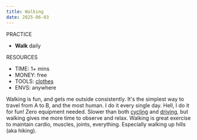 ```yaml
---
title: Walking
date: 2025-06-03
---
```

PRACTICE
- **Walk** daily

RESOURCES
- TIME: 1+ mins
- MONEY: free
- TOOLS: [clothes](/clothes)
- ENVS: anywhere

Walking is fun, and gets me outside consistently. It's the simplest way to travel from A to B, and the most human. I do it every single day. Hell, I do it for fun! Zero equipment needed. Slower than both [cycling](/cycling) and [driving](/driving), but walking gives me more time to observe and relax. Walking is great exercise to maintain cardio, muscles, joints, everything. Especially walking up hills (aka hiking).

